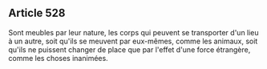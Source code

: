 Article 528
----
Sont meubles par leur nature, les corps qui peuvent se transporter d'un lieu à
un autre, soit qu'ils se meuvent par eux-mêmes, comme les animaux, soit qu'ils
ne puissent changer de place que par l'effet d'une force étrangère, comme les
choses inanimées.
